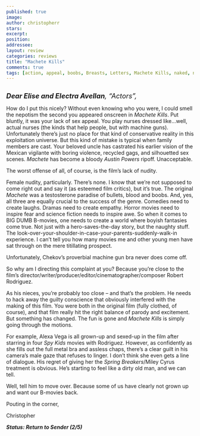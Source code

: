 ```yaml
---
published: true
image:
author: christopherr 
stars: 
excerpt: 
position: 
addressee: 
layout: review
categories: reviews
title: "Machete Kills"
comments: true
tags: [action, appeal, boobs, Breasts, Letters, Machete Kills, naked, nude, nudity, Robert Rodriguez, Sequel, sex, spoof]
---
```

<div><p><span class="full-image-block ssNonEditable"><span><a href="/letters/2013/10/9/machete-kills.html"><img src="http://static.squarespace.com/static/5005f6bcc4aa41161b33e89e/5329cf1fe4b07c068ebf74de/5329cf1fe4b07c068ebf78e4/1381330884563/Machete%20Kills.jpg" alt="" /></a></span></span></p>
<p><em><span style="font-size:130%;"><strong>Dear Elise and Electra Avellan</strong>, &ldquo;Actors&rdquo;,</span></em></p>
<p>How do I put this nicely? Without even knowing who you were, I could smell the nepotism&nbsp;the second you appeared onscreen in <em>Machete Kills</em>. Put bluntly, it was your lack of sex appeal. You play nurses dressed like&#8230;well, actual nurses (the kinds that help people, but with machine guns). Unfortunately there&rsquo;s just no place for that kind of conservative reality in this exploitation universe. But this kind of mistake is typical when family members are cast. Your beloved uncle has castrated his earlier vision of the Mexican vigilante with boring violence, recycled gags, and silhouetted sex scenes. <em>Machete</em> has become a bloody <em>Austin Powers </em>ripoff. Unacceptable.</p>
<p>The worst offense of all, of course, is the film&rsquo;s lack of nudity.</p>
<p>Female nudity, particularly. There&rsquo;s none. I know that we&rsquo;re not supposed to come right out and say it (as esteemed film critics), but it&rsquo;s true. The original <em>Machete</em> was a testosterone paradise of bullets, blood and boobs. And, yes, all three are equally crucial to the success of the genre. Comedies need to create laughs. Dramas need to create empathy. Horror movies need to inspire fear and science fiction needs to inspire awe. So when it comes to BIG DUMB B-movies, one needs to create a world where boyish fantasies come true. Not just with a hero-saves-the-day story, but the naughty stuff. The look-over-your-shoulder-in-case-your-parents-suddenly-walk-in experience. I can&rsquo;t tell you how many movies me and other young men have sat through on the mere titillating prospect.</p>
<p>Unfortunately, Chekov&rsquo;s proverbial machine gun bra never does come off.</p>
<p>So why am I directing this complaint at you? Because you&rsquo;re close to the film&rsquo;s director/writer/producer/editor/cinematographer/composer Robert Rodriguez.</p>
<p>As his nieces, you&rsquo;re probably too close &ndash; and that&rsquo;s the problem. He needs to hack away the guilty conscience that obviously interfered with the making of this film. You were both in the original film (fully clothed, of course), and that film really hit the right balance of parody and excitement. But something has changed. The fun is gone and <em>Machete Kills</em> is simply going through the motions.</p>
<p>For example, Alexa Vega is all grown-up and sexed-up in the film after starring in four <em>Spy Kids</em> movies with Rodriguez. However, as confidently as she fills out the full metal bra and assless chaps, there&rsquo;s a clear guilt in his camera&rsquo;s male gaze that refuses to linger. I don&rsquo;t think she even gets a line of dialogue. His regret of giving her the <em>Spring Breakers</em>/Miley Cyrus treatment is obvious. He&rsquo;s starting to feel like a dirty old man, and we can tell.</p>
<p>Well, tell him to move over. Because some of us have clearly not grown up and want our B-movies back.</p>
<p>Pouting in the corner,</p>
<p>Christopher</p>
<p><strong><em>Status: Return to Sender (2/5)</em></strong></p></div>
